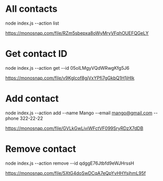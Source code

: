 # All contacts

node index.js --action list

https://monosnap.com/file/RZm5sbepxa8oWyMryVFqhOUEFQGeLY

# Get contact ID

node index.js --action get --id 05olLMgyVQdWRwgKfg5J6

https://monosnap.com/file/v9Kglcof8gjVxYPfi7gGkbQ1H1jHIk

# Add contact

node index.js --action add --name Mango --email mango@gmail.com --phone 322-22-22

https://monosnap.com/file/GVLkGwLiviWFctVF099SryRDzX7dDB

# Remove contact

node index.js --action remove --id qdggE76Jtbfd9eWJHrssH

https://monosnap.com/file/5XtG4doSwDCqA7eQpYvHHYsjhmL95f
